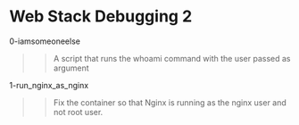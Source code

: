 # Web Stack Debugging 2

0-iamsomeoneelse
>> A script that runs the whoami command with the user passed as argument

1-run_nginx_as_nginx
>> Fix the container so that Nginx is running as the nginx user and not root user.
